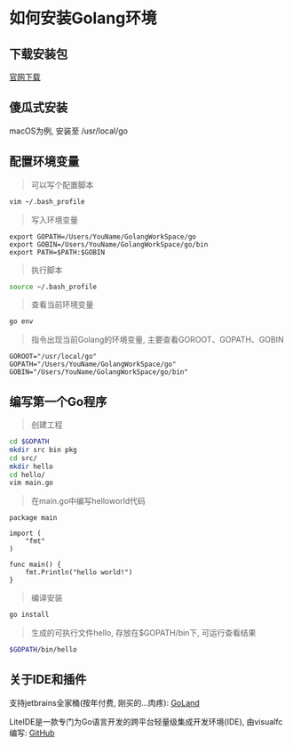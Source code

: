 # 如何安装Golang环境

## 下载安装包

[官网下载](https://golang.google.cn/dl/)

## 傻瓜式安装

macOS为例, 安装至 /usr/local/go

## 配置环境变量

> 可以写个配置脚本

``` sh
vim ~/.bash_profile
```

> 写入环境变量

```
export GOPATH=/Users/YouName/GolangWorkSpace/go
export GOBIN=/Users/YouName/GolangWorkSpace/go/bin
export PATH=$PATH:$GOBIN
```

> 执行脚本

``` sh
source ~/.bash_profile
```

> 查看当前环境变量 

``` sh
go env
```

> 指令出现当前Golang的环境变量, 主要查看GOROOT、GOPATH、GOBIN

```
GOROOT="/usr/local/go"
GOPATH="/Users/YouName/GolangWorkSpace/go"
GOBIN="/Users/YouName/GolangWorkSpace/go/bin"
```

## 编写第一个Go程序

> 创建工程

``` sh
cd $GOPATH
mkdir src bin pkg
cd src/
mkdir hello
cd hello/
vim main.go
```

> 在main.go中编写helloworld代码

``` 
package main

import (
    "fmt"
)

func main() {
    fmt.Println("hello world!")
}
``` 

> 编译安装

``` sh
go install
```

> 生成的可执行文件hello, 存放在$GOPATH/bin下, 可运行查看结果

``` sh
$GOPATH/bin/hello
```

## 关于IDE和插件

支持jetbrains全家桶(按年付费, 刚买的...肉疼): [GoLand](https://www.jetbrains.com/go/)

LiteIDE是一款专门为Go语言开发的跨平台轻量级集成开发环境(IDE), 由visualfc编写: [GitHub](https://github.com/astaxie/build-web-application-with-golang/blob/master/zh/01.4.md)